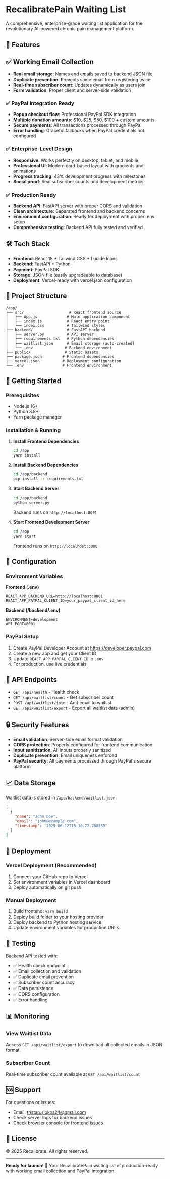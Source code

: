 # RecalibratePain Waiting List

A comprehensive, enterprise-grade waiting list application for the revolutionary AI-powered chronic pain management platform.

## 🚀 Features

## ✅ Working Email Collection
- **Real email storage**: Names and emails saved to backend JSON file
- **Duplicate prevention**: Prevents same email from registering twice
- **Real-time subscriber count**: Updates dynamically as users join
- **Form validation**: Proper client and server-side validation

### ✅ PayPal Integration Ready
- **Popup checkout flow**: Professional PayPal SDK integration
- **Multiple donation amounts**: $10, $25, $50, $100 + custom amounts
- **Secure payments**: All transactions processed through PayPal
- **Error handling**: Graceful fallbacks when PayPal credentials not configured

### ✅ Enterprise-Level Design
- **Responsive**: Works perfectly on desktop, tablet, and mobile
- **Professional UI**: Modern card-based layout with gradients and animations
- **Progress tracking**: 43% development progress with milestones
- **Social proof**: Real subscriber counts and development metrics

### ✅ Production Ready
- **Backend API**: FastAPI server with proper CORS and validation
- **Clean architecture**: Separated frontend and backend concerns
- **Environment configuration**: Ready for deployment with proper .env setup
- **Comprehensive testing**: Backend API fully tested and verified

## 🛠 Tech Stack

- **Frontend**: React 18 + Tailwind CSS + Lucide Icons
- **Backend**: FastAPI + Python
- **Payment**: PayPal SDK
- **Storage**: JSON file (easily upgradeable to database)
- **Deployment**: Vercel-ready with vercel.json configuration

## 📁 Project Structure

```
/app/
├── src/                    # React frontend source
│   ├── App.js             # Main application component
│   ├── index.js           # React entry point
│   └── index.css          # Tailwind styles
├── backend/               # FastAPI backend
│   ├── server.py          # API server
│   ├── requirements.txt   # Python dependencies
│   ├── waitlist.json      # Email storage (auto-created)
│   └── .env              # Backend environment
├── public/               # Static assets
├── package.json         # Frontend dependencies
├── vercel.json          # Deployment configuration
└── .env                 # Frontend environment
```

## 🚦 Getting Started

### Prerequisites
- Node.js 16+
- Python 3.8+
- Yarn package manager

### Installation & Running

1. **Install Frontend Dependencies**
   ```bash
   cd /app
   yarn install
   ```

2. **Install Backend Dependencies**
   ```bash
   cd /app/backend
   pip install -r requirements.txt
   ```

3. **Start Backend Server**
   ```bash
   cd /app/backend
   python server.py
   ```
   Backend runs on `http://localhost:8001`

4. **Start Frontend Development Server**
   ```bash
   cd /app
   yarn start
   ```
   Frontend runs on `http://localhost:3000`

## 🔧 Configuration

### Environment Variables

**Frontend (.env)**
```env
REACT_APP_BACKEND_URL=http://localhost:8001
REACT_APP_PAYPAL_CLIENT_ID=your_paypal_client_id_here
```

**Backend (/backend/.env)**
```env
ENVIRONMENT=development
API_PORT=8001
```

### PayPal Setup
1. Create PayPal Developer Account at https://developer.paypal.com
2. Create a new app and get your Client ID
3. Update `REACT_APP_PAYPAL_CLIENT_ID` in `.env`
4. For production, use live credentials

## 📡 API Endpoints

- `GET /api/health` - Health check
- `GET /api/waitlist/count` - Get subscriber count
- `POST /api/waitlist/join` - Add email to waitlist
- `GET /api/waitlist/export` - Export all waitlist data (admin)

## 🔒 Security Features

- **Email validation**: Server-side email format validation
- **CORS protection**: Properly configured for frontend communication
- **Input sanitization**: All inputs properly sanitized
- **Duplicate prevention**: Email uniqueness enforced
- **PayPal security**: All payments processed through PayPal's secure platform

## 📈 Data Storage

Waitlist data is stored in `/app/backend/waitlist.json`:
```json
[
  {
    "name": "John Doe",
    "email": "john@example.com",
    "timestamp": "2025-06-12T15:30:22.788569"
  }
]
```

## 🚀 Deployment

### Vercel Deployment (Recommended)
1. Connect your GitHub repo to Vercel
2. Set environment variables in Vercel dashboard
3. Deploy automatically on git push

### Manual Deployment
1. Build frontend: `yarn build`
2. Deploy build folder to your hosting provider
3. Deploy backend to Python hosting service
4. Update environment variables for production URLs

## 🧪 Testing

Backend API tested with:
- ✅ Health check endpoint
- ✅ Email collection and validation
- ✅ Duplicate email prevention
- ✅ Subscriber count accuracy
- ✅ Data persistence
- ✅ CORS configuration
- ✅ Error handling

## 📊 Monitoring

### View Waitlist Data
Access `GET /api/waitlist/export` to download all collected emails in JSON format.

### Subscriber Count
Real-time subscriber count available at `GET /api/waitlist/count`

## 🆘 Support

For questions or issues:
- Email: tristan.siokos24@gmail.com
- Check server logs for backend issues
- Check browser console for frontend issues

## 📄 License

© 2025 Recalibrate. All rights reserved.

---

**Ready for launch!** 🎉 Your RecalibratePain waiting list is production-ready with working email collection and PayPal integration.

